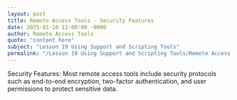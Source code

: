 ```yaml
---
layout: post
title: Remote Access Tools - Security Features
date: 2025-01-10 12:00:00 -0000
author: Remote Access Tools
quote: "content here"
subject: "Lesson 19 Using Support and Scripting Tools"
permalink: "/Lesson 19 Using Support and Scripting Tools/Remote Access Tools/Remote Access Tools - Security Features"
---
```


Security Features: Most remote access tools include security protocols such as end-to-end encryption, two-factor authentication, and user permissions to protect sensitive data.
